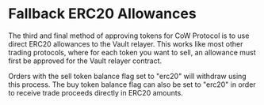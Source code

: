 # Fallback ERC20 Allowances

The third and final method of approving tokens for CoW Protocol is to use direct ERC20 allowances to the Vault relayer. This works like most other trading protocols, where for each token you want to sell, an allowance must first be approved for the Vault relayer contract.

Orders with the sell token balance flag set to "erc20" will withdraw using this process. The buy token balance flag can also be set to "erc20" in order to receive trade proceeds directly in ERC20 amounts.
